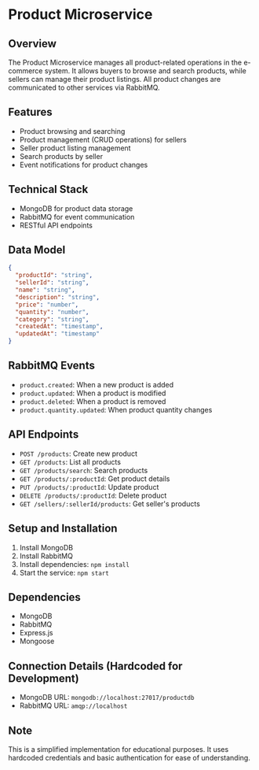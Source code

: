 # Product Microservice

## Overview
The Product Microservice manages all product-related operations in the e-commerce system. It allows buyers to browse and search products, while sellers can manage their product listings. All product changes are communicated to other services via RabbitMQ.

## Features
- Product browsing and searching
- Product management (CRUD operations) for sellers
- Seller product listing management
- Search products by seller
- Event notifications for product changes

## Technical Stack
- MongoDB for product data storage
- RabbitMQ for event communication
- RESTful API endpoints

## Data Model
```json
{
  "productId": "string",
  "sellerId": "string",
  "name": "string",
  "description": "string",
  "price": "number",
  "quantity": "number",
  "category": "string",
  "createdAt": "timestamp",
  "updatedAt": "timestamp"
}
```

## RabbitMQ Events
- `product.created`: When a new product is added
- `product.updated`: When a product is modified
- `product.deleted`: When a product is removed
- `product.quantity.updated`: When product quantity changes

## API Endpoints
- `POST /products`: Create new product
- `GET /products`: List all products
- `GET /products/search`: Search products
- `GET /products/:productId`: Get product details
- `PUT /products/:productId`: Update product
- `DELETE /products/:productId`: Delete product
- `GET /sellers/:sellerId/products`: Get seller's products

## Setup and Installation
1. Install MongoDB
2. Install RabbitMQ
3. Install dependencies: `npm install`
4. Start the service: `npm start`

## Dependencies
- MongoDB
- RabbitMQ
- Express.js
- Mongoose

## Connection Details (Hardcoded for Development)
- MongoDB URL: `mongodb://localhost:27017/productdb`
- RabbitMQ URL: `amqp://localhost`

## Note
This is a simplified implementation for educational purposes. It uses hardcoded credentials and basic authentication for ease of understanding.
